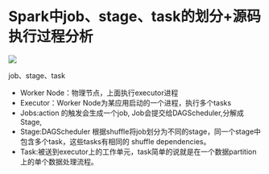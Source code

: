 # Spark中job、stage、task的划分+源码执行过程分析
![](https://img-blog.csdn.net/20170911221635721?watermark/2/text/aHR0cDovL2Jsb2cuY3Nkbi5uZXQvaGp3MTk5MDg5/font/5a6L5L2T/fontsize/400/fill/I0JBQkFCMA==/dissolve/70/gravity/Center)

job、stage、task  
* Worker Node：物理节点，上面执行executor进程  
* Executor：Worker Node为某应用启动的一个进程，执行多个tasks  
* Jobs:action 的触发会生成一个job, Job会提交给DAGScheduler,分解成Stage,  
* Stage:DAGScheduler 根据shuffle将job划分为不同的stage，同一个stage中包含多个task，这些tasks有相同的 shuffle dependencies。  
* Task:被送到executor上的工作单元，task简单的说就是在一个数据partition上的单个数据处理流程。